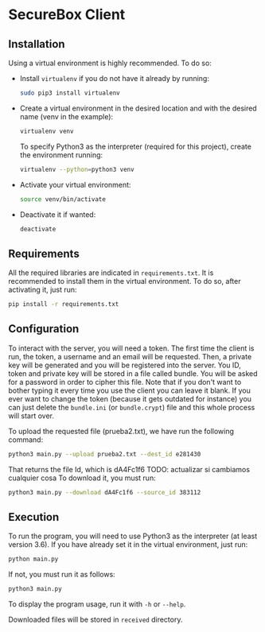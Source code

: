 # SecureBox Client

## Installation
Using a virtual environment is highly recommended. To do so:
- Install `virtualenv` if you do not have it already by running:
  ```bash
  sudo pip3 install virtualenv
  ```
- Create a virtual environment in the desired location and with the desired name (venv in the example):
  ```bash
  virtualenv venv
  ```
  To specify Python3 as the interpreter (required for this project), create the environment running:
  ```bash
  virtualenv --python=python3 venv
  ```
- Activate your virtual environment:
  ```bash
  source venv/bin/activate
  ```
- Deactivate it if wanted:
  ```bash
  deactivate
  ```

## Requirements
All the required libraries are indicated in `requirements.txt`. It is recommended to install them in the virtual environment. To do so, after activating it, just run:
```bash
pip install -r requirements.txt
```

## Configuration
To interact with the server, you will need a token. The first time the client is run, the token, a username and an email will be requested. Then, a private key will be generated and you will be registered into the server. You ID, token and private key will be stored in a file called bundle. You will be asked for a password in order to cipher this file. Note that if you don't want to bother typing it every time you use the client you can leave it blank. If you ever want to change the token (because it gets outdated for instance) you can just delete the `bundle.ini` (or `bundle.crypt`) file and this whole process will start over. 

To upload the requested file (prueba2.txt), we have run the following command:
```bash
python3 main.py --upload prueba2.txt --dest_id e281430
```
That returns the file Id, which is dA4Fc1f6 TODO: actualizar si cambiamos cualquier cosa
To download it, you must run:

```bash
python3 main.py --download dA4Fc1f6 --source_id 383112
```

## Execution
To run the program, you will need to use Python3 as the interpreter (at least version 3.6). If you have already set it in the virtual environment, just run:
```bash
python main.py
```
If not, you must run it as follows:
```bash
python3 main.py
```
To display the program usage, run it with `-h` or `--help`.

Downloaded files will be stored in `received` directory.